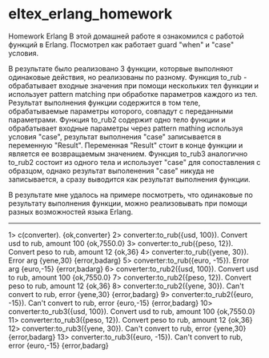 # eltex_erlang_homework
Homework Erlang
В этой домашней работе я ознакомился с работой функций в Erlang.
Посмотрел как работает guard "when" и "case" условия.

В результате было реализовано 3 функции, которвые выполняют одинаковые действия, но реализованы по разному.
Функция to_rub - обрабатывает входные значения при помощи нескольких тел функции и использует pattern matching при обработке параметров каждого из тел. Результат выполнения функции содержится в том теле, обрабатываемые параметры которого, совпадут с переданными параметрами.
Функция to_rub2 содержит одно тело функции и обрабатывает входные параметры через pattern mathing используя условия "case", результат выполнения "case" записывается в переменную "Result". Переменная "Result" стоит в конце функции и является ее возвращаемым значением.
Функция to_rub3 аналогично to_rub2 состоит из одного тела и использует "case" для сопоставления с образцом, однако результат выполенения "case" никуда не записывается, а сразу выводится как результат выполнения функции.

В результате мне удалось на примере посмотреть, что одинаковые по результату выполнения функции, можно реализовывать при помощи разных возможностей языка Erlang.

*************************************************************************************************************************************************************************
1> c(converter).
{ok,converter}
2> converter:to_rub({usd, 100}).
Convert usd to rub, amount 100
{ok,7550.0}
3> converter:to_rub({peso, 12}).
Convert peso to rub, amount 12
{ok,36}
4> converter:to_rub({yene, 30}).
Error arg {yene,30}
{error,badarg}
5> converter:to_rub({euro, -15}).
Error arg {euro,-15}
{error,badarg}
6> converter:to_rub2({usd, 100}).
Convert usd to rub, amount 100
{ok,7550.0}
7> converter:to_rub2({peso, 12}).
Convert peso to rub, amount 12
{ok,36}
8> converter:to_rub2({yene, 30}).
Can't convert to rub, error {yene,30}
{error,badarg}
9> converter:to_rub2({euro, -15}).
Can't convert to rub, error {euro,-15}
{error,badarg}
10> converter:to_rub3({usd, 100}).
Convert usd to rub, amount 100
{ok,7550.0}
11> converter:to_rub3({peso, 12}). 
Convert peso to rub, amount 12
{ok,36}
12> converter:to_rub3({yene, 30}).
Can't convert to rub, error {yene,30}
{error,badarg}
13> converter:to_rub3({euro, -15}).
Can't convert to rub, error {euro,-15}
{error,badarg}
